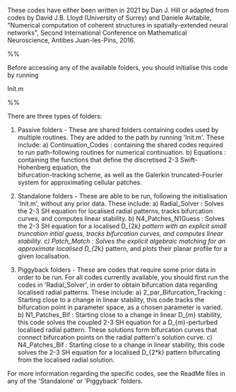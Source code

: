 These codes have either been written in 2021 by Dan J. Hill or adapted from codes by David J.B. Lloyd (University of Surrey) and Daniele Avitabile, "Numerical computation of coherent structures in spatially-extended neural networks", Second International Conference on Mathematical Neuroscience, Antibes Juan-les-Pins, 2016.

%%

Before accessing any of the available folders, you should initialise this code by running

Init.m

%%

There are three types of folders:

1. Passive folders - These are shared folders containing codes used by multiple routines. They are added to the path by running 'Init.m'.
		     These include:
					a) Continuation_Codes : containing the shared codes required to run path-following routines for numerical
					   continuation.
					b) Equations : containing the functions that define the discretised 2-3 Swift-Hohenberg equation, the 	
					   bifurcation-tracking scheme, as well as the Galerkin truncated-Fourier system for approximating
 					   cellular patches.

2. Standalone folders - These are able to be run, following the initialisation 'Init.m', without any prior data. 
			These include:
					a) Radial_Solver : Solves the 2-3 SH equation for localised radial patterns, tracks bifurcation curves, 
					   and computes linear stability.
					b) N4_Patches_N1Guess : Solves the 2-3 SH equation for a localised D_{2*k} pattern with an explicit
					   small truncation intial guess, tracks bifurcation curves, and computes linear stability.
					c) Patch_Match : Solves the explicit algebraic matching for an approximate localised D_{2*k} pattern,
					   and plots their planar profile for a given localisation.

3. Piggyback folders - These are codes that require some prior data in order to be run. For all codes currently available, you should first run
		       the codes in 'Radial_Solver', in order to obtain bifurcation data regarding localised radial patterns.
		       These include:
					a) 2_par_Bifurcation_Tracking : Starting close to a change in linear stability, this code tracks the 
					   bifurcation point in parameter space, as a chosen parameter is varied.
					b) N1_Patches_Bif : Starting close to a change in linear D_{m} stability, this code solves the coupled 
					   2-3 SH equation for a D_{m}-perturbed localised radial pattern. These solutions form bifurcation
					   curves that connect bifurcation points on the radial pattern's solution curve.
					c) N4_Patches_Bif : Starting close to a change in linear stability, this code solves the 2-3 SH equation
					   for a localised D_{2*k} pattern bifurcating from the localised radial solution.

For more information regarding the specific codes, see the ReadMe files in any of the 'Standalone' or 'Piggyback' folders.
